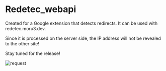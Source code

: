 # Redetec_webapi

Created for a Google extension that detects redirects.
It can be used with redetec.moru3.dev.

Since it is processed on the server side, the IP address will not be revealed to the other site!

Stay tuned for the release!


![request](https://cdn.discordapp.com/attachments/783681004513918999/785725865970892840/unknown.png)
